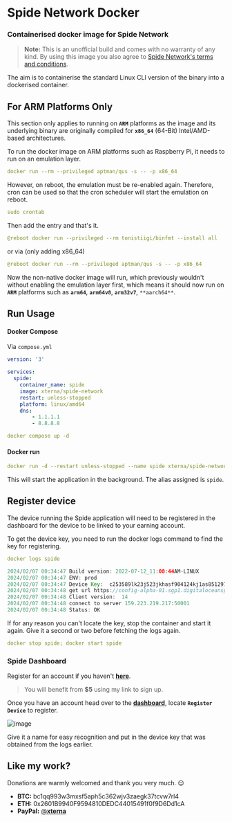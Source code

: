 # Spide Network Docker

### Containerised docker image for Spide Network

>**Note:** This is an unofficial build and comes with no warranty of any kind. By using this image you also agree to [Spide Network's terms and conditions](https://spide.network/terms-of-use.html).

The aim is to containerise the standard Linux CLI version of the binary into a dockerised container.

## For ARM Platforms Only
This section only applies to running on **`ARM`** platforms as the image and its underlying binary are originally compiled for **`x86_64`** (64-Bit) Intel/AMD-based architectures.

To run the docker image on ARM platforms such as Raspberry Pi, it needs to run on an emulation layer.

```yaml
docker run --rm --privileged aptman/qus -s -- -p x86_64
```

However, on reboot, the emulation must be re-enabled again. Therefore, cron can be used so that the cron scheduler will start the emulation on reboot.

```yaml
sudo crontab
```

Then add the entry and that's it.

```yaml
@reboot docker run --privileged --rm tonistiigi/binfmt --install all
```
or via (only adding x86_64)
```yaml
@reboot docker run --rm --privileged aptman/qus -s -- -p x86_64
```

Now the non-native docker image will run, which previously wouldn't without enabling the emulation layer first,
which means it should now run on **`ARM`** platforms such as **`arm64`**, **`arm64v8`**, **`arm32v7`**, `**aarch64**`.

## Run Usage
#### Docker Compose
Via `compose.yml`
```yaml
version: '3'

services:
  spide:
    container_name: spide
    image: xterna/spide-network
    restart: unless-stopped
    platform: linux/amd64
    dns:
        - 1.1.1.1
        - 8.8.8.8
```
```yaml
docker compose up -d
```

#### Docker run
```yaml
docker run -d --restart unless-stopped --name spide xterna/spide-network
```
This will start the application in the background. The alias assigned is `spide`.

## Register device
The device running the Spide application will need to be registered in the dashboard for the device to be linked to your earning account.

To get the device key, you need to run the docker logs command to find the key for registering.

```yaml
docker logs spide
```
```groovy
2024/02/07 00:34:47 Build version: 2022-07-12_11:08:44AM-LINUX
2024/02/07 00:34:47 ENV: prod
2024/02/07 00:34:47 Device Key:  c253589lk23j523jkhasf904124kj1as8512972215kljasd04asd9085124as3r
2024/02/07 00:34:48 get url https://config-alpha-01.sgp1.digitaloceanspaces.com/client_config_prod_v0.1.json content length 517
2024/02/07 00:34:48 Client version:  14
2024/02/07 00:34:48 connect to server 159.223.219.217:50001
2024/02/07 00:34:48 Status: OK
```
If for any reason you can't locate the key, stop the container and start it again. Give it a second or two before fetching the logs again.
```yaml
docker stop spide; docker start spide
```
### Spide Dashboard
Register for an account if you haven't [**here**](https://spide.network/register.html?c315ee).
>You will benefit from **$5** using my link to sign up.

Once you have an account head over to the [**dashboard**](https://spide.network/network.html), locate **`Register Device`** to register.

![image](https://github.com/XternA/spide-network/assets/9136075/834613f2-4eb6-45d7-8789-b84a197a8dda)

Give it a name for easy recognition and put in the device key that was obtained from the logs earlier.

## Like my work?
Donations are warmly welcomed and thank you very much. 😌
- **BTC:** bc1qq993w3mxsf5aph5c362wjv3zaegk37tcvw7rl4
- **ETH:** 0x2601B9940F9594810DEDC44015491f0f9D6Dd1cA
- **PayPal:** [@**xterna**](https://paypal.me/xterna)
